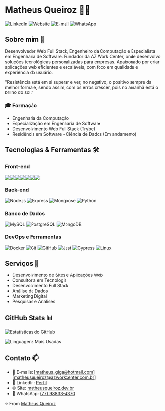 # Matheus Queiroz 👨‍💻

[![LinkedIn](https://img.shields.io/badge/LinkedIn-0077B5?style=flat&logo=linkedin&logoColor=white)](https://www.linkedin.com/in/matheus-queiroz-dev-web)
[![Website](https://img.shields.io/badge/Website-FF7139?style=flat&logo=firefox-browser&logoColor=white)](https://www.matheusqueiroz.dev.br)
[![E-mail](https://img.shields.io/badge/Email-990000?style=flat&logo=mailboxdotorg&logoColor=white)](mailto:matheus_giga@hotmail.com)
[![WhatsApp](https://img.shields.io/badge/Whatsapp-25D366?style=flat&logo=whatsapp&logoColor=white)](https://web.whatsapp.com/send?phone=5577988334370&text=Ol%C3%A1%2C%20Matheus!%20Vi%20o%20seu%20perfil%20no%20Github%20e%20gostaria%20de%20conversar%20contigo!)

## Sobre mim 🚀

Desenvolvedor Web Full Stack, Engenheiro da Computação e Especialista em Engenharia de Software. Fundador da AZ Work Center, onde desenvolvo soluções tecnológicas personalizadas para empresas. Apaixonado por criar aplicações web eficientes e escaláveis, com foco em qualidade e experiência do usuário.

"Resistência está em si superar e ver, no negativo, o positivo sempre da melhor forma e, sendo assim, com os erros crescer, pois no amanhã está o brilho do sol."

### 🎓 Formação

- Engenharia da Computação
- Especialização em Engenharia de Software
- Desenvolvimento Web Full Stack (Trybe)
- Residência em Software - Ciência de Dados (Em andamento)


## Tecnologias & Ferramentas 🛠️

### Front-end

<div style="display: flex">
  <img style="pointer-events: none" src="https://img.shields.io/badge/HTML5-E34F26?style=flat&logo=html5&logoColor=white" />
  <img src="https://img.shields.io/badge/CSS3-1572B6?style=flat&logo=css3&logoColor=white" />
  <img src="https://img.shields.io/badge/JavaScript-F7DF1E?style=flat&logo=javascript&logoColor=black" />
  <img src="https://img.shields.io/badge/TypeScript-007ACC?style=flat&logo=typescript&logoColor=white" />
  <img src="https://img.shields.io/badge/React-20232A?style=flat&logo=react&logoColor=61DAFB" />
  <img src="https://img.shields.io/badge/Next.js-000000?style=flat&logo=next.js&logoColor=white" />
  <img src="https://img.shields.io/badge/Wordpress-21759B?style=flat&logo=wordpress&logoColor=white" />
</div>


### Back-end

![Node.js](https://img.shields.io/badge/Node.js-43853D?style=flat&logo=node.js&logoColor=white)
![Express](https://img.shields.io/badge/Express-000000?style=flat&logo=express&logoColor=white)
![Mongoose](https://img.shields.io/badge/Mongoose-880000?style=flat&logo=mongoose&logoColor=white)
![Python](https://img.shields.io/badge/Python-3776AB?style=flat&logo=python&logoColor=white)

### Banco de Dados

![MySQL](https://img.shields.io/badge/MySQL-00000F?style=flat&logo=mysql&logoColor=white)
![PostgreSQL](https://img.shields.io/badge/PostgreSQL-316192?style=flat&logo=postgresql&logoColor=white)
![MongoDB](https://img.shields.io/badge/MongoDB-4EA94B?style=flat&logo=mongodb&logoColor=white)


### DevOps e Ferramentas

![Docker](https://img.shields.io/badge/Docker-2496ED?style=flat&logo=docker&logoColor=white)
![Git](https://img.shields.io/badge/Git-F05032?style=flat&logo=git&logoColor=white)
![GitHub](https://img.shields.io/badge/GitHub-100000?style=flat&logo=github&logoColor=white)
![Jest](https://img.shields.io/badge/Jest-C21325?style=flat&logo=jest&logoColor=white)
![Cypress](https://img.shields.io/badge/Cypress-17202C?style=flat&logo=cypress&logoColor=white)
![Linux](https://img.shields.io/badge/Linux-FCC624?style=flat&logo=cypress&logoColor=white)


## Serviços 💼

- Desenvolvimento de Sites e Aplicações Web
- Consultoria em Tecnologia
- Desenvolvimento Full Stack
- Análise de Dados
- Marketing Digital
- Pesquisas e Análises


## GitHub Stats 📊

![Estatísticas do GitHub](https://github-readme-stats.vercel.app/api?username=matheusqueiroz92&show_icons=true&theme=dark)

![Linguagens Mais Usadas](https://github-readme-stats.vercel.app/api/top-langs/?username=matheusqueiroz92&layout=compact&theme=dark)


## Contato 📫

- 📧 E-mails: [matheus_giga@hotmail.com] [matheusqueiroz@azworkcenter.com.br]
- 💼 LinkedIn: [Perfil](https://linkedin.com/in/matheus-queiroz-dev-web/)
- 🌐 Site: [matheusqueiroz.dev.br](https://www.matheusqueiroz.dev.br)
- 📱 WhatsApp: [(77) 98833-4370](https://web.whatsapp.com/send?phone=5577988334370&text=Ol%C3%A1%2C%20Matheus!%20Vi%20o%20seu%20perfil%20no%20Github%20e%20gostaria%20de%20conversar%20contigo!)



⭐️ From [Matheus Queiroz](https://github.com/matheusqueiroz92)
